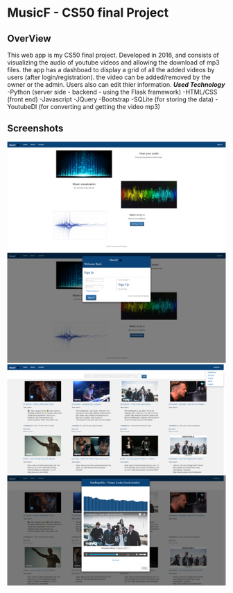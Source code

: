# MusicF - CS50 final Project

## OverView
This web app is my CS50 final project. Developed in 2016, and consists of visualizing the audio of youtube videos and allowing the download of mp3 files. the app has a dashboad to display a grid of all the added videos by users (after login/registration). the video can be added/removed by the owner or the admin. Users also can edit thier information.
***Used Technology***
-Python (server side - backend - using the Flask framework)
-HTML/CSS (front end)
-Javascript
-JQuery
-Bootstrap
-SQLite (for storing the data)
-YoutubeDl (for converting and getting the video mp3)

## Screenshots
![main web interface](screenshots/1.png)
![Login Modal interface](screenshots/2.png)
![Dashboard interface - displaying all the added videos by the users](screenshots/3.png)
![Video Modal - displaying the Video info plus alllwoing the visualization of the audio music](screenshots/4.png)